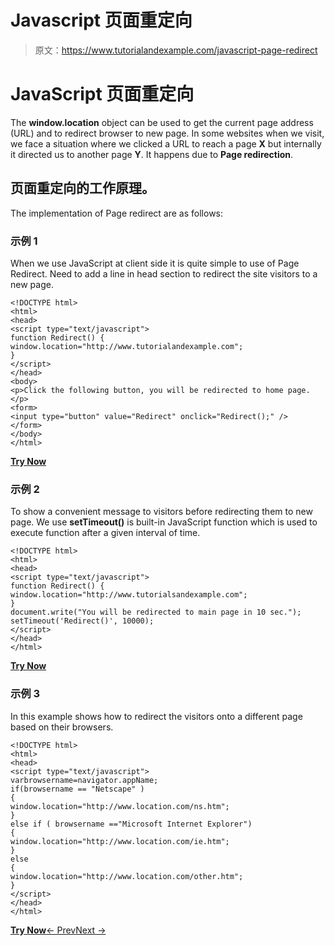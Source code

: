 # Javascript 页面重定向

> 原文：<https://www.tutorialandexample.com/javascript-page-redirect>

# JavaScript 页面重定向

The **window.location** object can be used to get the current page address (URL) and to redirect browser to new page. In some websites when we visit, we face a situation where we clicked a URL to reach a page **X** but internally it directed us to another page **Y**. It happens due to **Page redirection**.

## 页面重定向的工作原理。

The implementation of Page redirect are as follows:

### 示例 1

When we use JavaScript at client side it is quite simple to use of Page Redirect. Need to add a line in head section to redirect the site visitors to a new page.

```
<!DOCTYPE html>  
<html>  
<head>  
<script type="text/javascript">  
function Redirect() {  
window.location="http://www.tutorialandexample.com";  
}  
</script>  
</head>  
<body>  
<p>Click the following button, you will be redirected to home page.</p>  
<form>  
<input type="button" value="Redirect" onclick="Redirect();" />  
</form>  
</body>  
</html>
```

**[Try Now](https://editor.tutorialandexample.com/web/test.jsp?filename=javascriptpageredirect1)**

### 示例 2

To show a convenient message to visitors before redirecting them to new page. We use **setTimeout()** is built-in JavaScript function which is used to execute function after a given interval of time.

```
<!DOCTYPE html>  
<html>  
<head>  
<script type="text/javascript">  
function Redirect() {  
window.location="http://www.tutorialsandexample.com";  
}  
document.write("You will be redirected to main page in 10 sec.");  
setTimeout('Redirect()', 10000);  
</script>  
</head>  
</html>
```

**[Try Now](https://editor.tutorialandexample.com/web/test.jsp?filename=javascriptpageredirect2)**

### 示例 3

In this example shows how to redirect the visitors onto a different page based on their browsers.

```
<!DOCTYPE html>  
<html>  
<head>  
<script type="text/javascript">  
varbrowsername=navigator.appName;  
if(browsername == "Netscape" )  
{  
window.location="http://www.location.com/ns.htm";  
}  
else if ( browsername =="Microsoft Internet Explorer")  
{  
window.location="http://www.location.com/ie.htm";  
}  
else  
{  
window.location="http://www.location.com/other.htm";  
}  
</script>  
</head>  
</html>
```

**[Try Now](https://editor.tutorialandexample.com/web/test.jsp?filename=javascriptpageredirect3)**[← Prev](https://www.tutorialandexample.com/javascript-re-password-validation)[Next →](https://www.tutorialandexample.com/javascript-print)